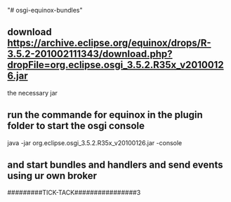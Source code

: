 "# osgi-equinox-bundles" 
## download https://archive.eclipse.org/equinox/drops/R-3.5.2-201002111343/download.php?dropFile=org.eclipse.osgi_3.5.2.R35x_v20100126.jar
the necessary jar 
## run the commande for equinox in the plugin folder to start the osgi console 
java -jar org.eclipse.osgi_3.5.2.R35x_v20100126.jar -console
## and start bundles and handlers and send events using ur own broker 
#########TICK-TACK################3
